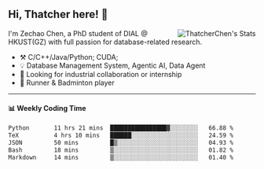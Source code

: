 ## Hi, Thatcher here! :wave:

<img align="right" src="https://github-readme-stats.vercel.app/api?username=thatcherchen&title_color=333&text_color=777" alt="ThatcherChen's Stats" >

I'm Zechao Chen, a PhD student of DIAL @ HKUST(GZ) with full passion for database-related research.

- :hammer_and_pick:  C/C++/Java/Python; CUDA;
- :bulb:  Database Management System, Agentic AI, Data Agent
- :telescope:  Looking for industrial collaboration or internship
- :seedling:  Runner & Badminton player

---

#### :bar_chart: Weekly Coding Time

<!--START_SECTION:waka-->

```txt
Python       11 hrs 21 mins  ████████████████▓░░░░░░░░   66.88 %
TeX          4 hrs 10 mins   ██████░░░░░░░░░░░░░░░░░░░   24.59 %
JSON         50 mins         █▒░░░░░░░░░░░░░░░░░░░░░░░   04.93 %
Bash         18 mins         ▒░░░░░░░░░░░░░░░░░░░░░░░░   01.82 %
Markdown     14 mins         ▒░░░░░░░░░░░░░░░░░░░░░░░░   01.40 %
```

<!--END_SECTION:waka-->
